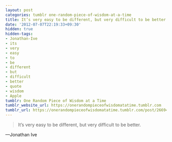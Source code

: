 ```yaml
---
layout: post
categories: tumblr one-random-piece-of-wisdom-at-a-time
title: It’s very easy to be different, but very difficult to be better.
date: '2012-07-07T22:19:33+09:30'
hidden: true
hidden-tags:
- Jonathan-Ive
- its
- very
- easy
- to
- be
- different
- but
- difficult
- better
- quote
- wisdom
- Apple
tumblr: One Random Piece of Wisdom at a Time
tumblr_website_url: https://onerandompieceofwisdomatatime.tumblr.com
tumblr_url: https://onerandompieceofwisdomatatime.tumblr.com/post/26694310865/its-very-easy-to-be-different-but-very-difficult
---
```

> It’s very easy to be different, but very difficult to be better.

—Jonathan Ive
